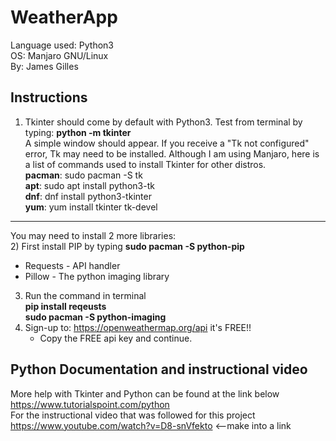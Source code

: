 # WeatherApp
Language used: Python3\
OS: Manjaro GNU/Linux\
By: James Gilles
## Instructions
1) Tkinter should come by default with Python3.
Test from terminal by typing: **python -m tkinter**\
A simple window should appear. If you receive a "Tk not configured" error, Tk may need to be installed.
Although I am using Manjaro, here is a list of commands used to install Tkinter for other distros.\
**pacman**: sudo pacman -S tk\
**apt**: sudo apt install python3-tk\
**dnf**: dnf install python3-tkinter\
**yum**: yum install tkinter tk-devel

---
You may need to install 2 more libraries: \
2) First install PIP by typing **sudo pacman -S python-pip**
* Requests - API handler
* Pillow - The python imaging library
3) Run the command in terminal\
**pip install reqeusts**\
**sudo pacman -S python-imaging**
4) Sign-up to: https://openweathermap.org/api it's FREE!!
	* Copy the FREE api key and continue.

## Python Documentation and instructional video
More help with Tkinter and Python can be found at the link below\
https://www.tutorialspoint.com/python \
For the instructional video that was followed for this project\
https://www.youtube.com/watch?v=D8-snVfekto <--make into a link



